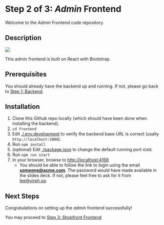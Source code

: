 # Step 2 of 3: *Admin* Frontend

Welcome to the *Admin* Frontend code repository.

## Description

<p>
<img src="https://myshopproductsimages.s3.ap-southeast-1.amazonaws.com/archi-frontend-admin.png" />
</p>

This admin frontend is built on React with Bootstrap. 

## Prerequisites

You should already have the backend up and running. If not, please go back to [Step 1: Backend](../backend/).

## Installation

1. Clone this Github repo locally (which should have been done when installing the backend).
2. `cd frontend`
3. Edit [./.env.development](./.env.development) to verify the backend base URL is correct (usally `http://localhost:3000`).
4. Run `npm install`
5. (optional) Edit [./package.json](./package.json) to change the default running port `4168`.
6. Run `npm run start`
7. In your browser, browse to [http://localhost:4168](http://localhost:4168)
   - You should be able to follow the link to login using the email **someone@acme.com**. The password would have made available in the slides deck. If not, please feel free to ask for it from lee@yireh.sg.

## Next Steps

Congratulations on setting up the *admin* frontend successfully! 

You may proceed to [Step 3: Shopfront Frontend](../frontend-shop/)
